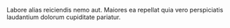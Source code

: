 Labore alias reiciendis nemo aut. Maiores ea repellat quia vero perspiciatis laudantium dolorum cupiditate pariatur.